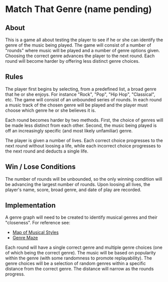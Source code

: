 # Match That Genre (name pending)

## About

This is a game all about testing the player to see if he or she can identify the genre of the music being played. The game will consist of a number of "rounds" where music will be played and a number of genre options given. Choosing the correct genre advances the player to the next round. Each round will become harder by offering less distinct genre choices.

## Rules

The player first begins by selecting, from a predefined list, a broad genre that he or she enjoys. For instance "Rock", "Pop", "Hip Hop", "Classical", etc. The game will consist of an unbounded series of rounds. In each round a music track of the chosen genre will be played and the player must choose which genre he or she believes it is.

Each round becomes harder by two methods. First, the choice of genres will be made less distinct from each other. Second, the music being played is off an increasingly specific (and most likely unfamiliar) genre.

The player is given a number of lives. Each correct choice progresses to the next round without loosing a life, while each incorrect choice progresses to the next round and deducts a single life.

## Win / Lose Conditions
The number of rounds will be unbounded, so the only winning condition will be advancing the largest number of rounds. Upon loosing all lives, the player's name, score, broad genre, and date of play are recorded.

## Implementation
A genre graph will need to be created to identify musical genres and their "closeness". For reference see:
 * [Map of Musical Styles](http://musicmachinery.com/2012/04/22/map-of-music-styles/)
 * [Genre Maze](http://static.echonest.com/LabyrinthOfGenre/GenreMaze.html)

Each round will have a single correct genre and multiple genre choices (one of which being the correct genre). The music will be based on popularity within the genre (with some randomness to promote replayability). The genre choices will be a selection of random genres within a specific distance from the correct genre. The distance will narrow as the rounds progress.
